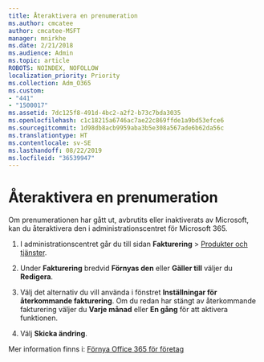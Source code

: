 ```yaml
---
title: Återaktivera en prenumeration
ms.author: cmcatee
author: cmcatee-MSFT
manager: mnirkhe
ms.date: 2/21/2018
ms.audience: Admin
ms.topic: article
ROBOTS: NOINDEX, NOFOLLOW
localization_priority: Priority
ms.collection: Adm_O365
ms.custom:
- "441"
- "1500017"
ms.assetid: 7dc125f8-491d-4bc2-a2f2-b73c7bda3035
ms.openlocfilehash: c1c18215a6746ac7ae22c869ffde1a9bd53efce6
ms.sourcegitcommit: 1d98db8acb9959aba3b5e308a567ade6b62da56c
ms.translationtype: HT
ms.contentlocale: sv-SE
ms.lasthandoff: 08/22/2019
ms.locfileid: "36539947"
---
```

# <a name="how-to-reactivate-a-subscription"></a>Återaktivera en prenumeration

Om prenumerationen har gått ut, avbrutits eller inaktiverats av Microsoft, kan du återaktivera den i administrationscentret för Microsoft 365.
  
1. I administrationscentret går du till sidan **Fakturering** \> [Produkter och tjänster](https://go.microsoft.com/fwlink/p/?linkid=842054).

2. Under **Fakturering** bredvid **Förnyas den** eller **Gäller till** väljer du **Redigera**. 

3. Välj det alternativ du vill använda i fönstret **Inställningar för återkommande fakturering**. Om du redan har stängt av återkommande fakturering väljer du **Varje månad** eller **En gång** för att aktivera funktionen.

4. Välj **Skicka ändring**.

Mer information finns i: [Förnya Office 365 för företag](https://docs.microsoft.com/office365/admin/subscriptions-and-billing/renew-your-subscription)